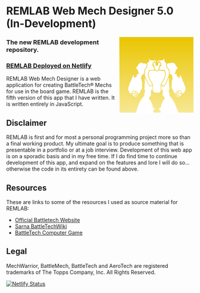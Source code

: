 # REMLAB Web Mech Designer 5.0 (In-Development)
<img src="assets/images/remlab-icon.svg" alt="Logo" width="200" align="right">

### The new REMLAB development repository.

### [REMLAB Deployed on Netlify](https://remlab.netlify.app)

REMLAB Web Mech Designer is a web application for creating BattleTech&reg; Mechs for use in the board game. REMLAB is the fifth version of this app that I have written. It is written entirely in JavaScript.

## Disclaimer

REMLAB is first and for most a personal programming project more so than a final working product. My ultimate goal is to produce something that is presentable in a portfolio or at a job interview. Development of this web app is on a sporadic basis and in my free time. If I do find time to continue development of this app, and expand on the features and lore I will do so... otherwise the code in its entirety can be found above.

## Resources

These are links to some of the resources I used as source material for REMLAB:

* [Official Battletech Website](https://www.battletech.com)
* [Sarna BattleTechWiki](https://www.sarna.net)
* [BattleTech Computer Game](https://www.battletechgame.com)

## Legal

MechWarrior, BattleMech, BattleTech and AeroTech are registered trademarks of The Topps Company, Inc. All Rights Reserved.

[![Netlify Status](https://api.netlify.com/api/v1/badges/02e3fade-8caa-484e-b34f-ba88f0d45c9b/deploy-status)](https://app.netlify.com/sites/remlab/deploys)
